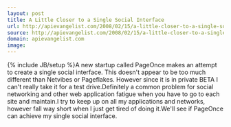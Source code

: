 ```yaml
---
layout: post
title: A Little Closer to a Single Social Interface
url: http://apievangelist.com/2008/02/15/a-little-closer-to-a-single-social-interface/
source: http://apievangelist.com/2008/02/15/a-little-closer-to-a-single-social-interface/
domain: apievangelist.com
image: 
---
```

{% include JB/setup %}A new startup called PageOnce makes an attempt to create a single social interface.  This doesn't appear to be too much different than Netvibes or Pageflakes.  However since it is in private BETA I can't really take it for a test drive.Definitely a common problem for social networking and other web application fatigue when you have to go to each site and maintain.I try to keep up on all my applications and networks, however fall way short when I just get tired of doing it.We'll see if PageOnce can achieve my single social interface.